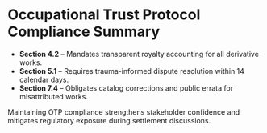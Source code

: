 # Occupational Trust Protocol Compliance Summary

- **Section 4.2** – Mandates transparent royalty accounting for all derivative works.
- **Section 5.1** – Requires trauma-informed dispute resolution within 14 calendar days.
- **Section 7.4** – Obligates catalog corrections and public errata for misattributed works.

Maintaining OTP compliance strengthens stakeholder confidence and mitigates regulatory exposure during settlement discussions.
